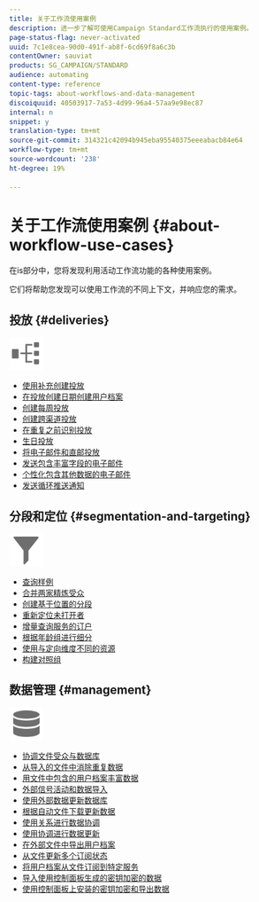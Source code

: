 ```yaml
---
title: 关于工作流使用案例
description: 进一步了解可使用Campaign Standard工作流执行的使用案例。
page-status-flag: never-activated
uuid: 7c1e8cea-90d0-491f-ab8f-6cd69f8a6c3b
contentOwner: sauviat
products: SG_CAMPAIGN/STANDARD
audience: automating
content-type: reference
topic-tags: about-workflows-and-data-management
discoiquuid: 40503917-7a53-4d99-96a4-57aa9e98ec87
internal: n
snippet: y
translation-type: tm+mt
source-git-commit: 314321c42094b945eba95540375eeeabacb84e64
workflow-type: tm+mt
source-wordcount: '238'
ht-degree: 19%

---
```



# 关于工作流使用案例 {#about-workflow-use-cases}

在is部分中，您将发现利用活动工作流功能的各种使用案例。

它们将帮助您发现可以使用工作流的不同上下文，并响应您的需求。

## 投放 {#deliveries}

<img src="assets/do-not-localize/icon_workflows.svg" width="60px">

* [使用补充创建投放](../../automating/using/workflow-created-query-with-complement.md)
* [在投放创建日期创建用户档案](../../automating/using/workflow-creation-date-query.md)
* [创建每周投放](../../automating/using/workflow-weekly-offer.md)
* [创建跨渠道投放](../../automating/using/workflow-cross-channel-delivery.md)
* [在重复之前识别投放](../../automating/using/identifying-duplicated-before-delivery.md)
* [生日投放](../../automating/using/birthday-delivery.md)
* [将电子邮件和直邮投放](../../automating/using/coupling-email-direct-mail.md)
* [发送包含丰富字段的电子邮件](../../automating/using/sending-email-enriched-fields.md)
* [个性化包含其他数据的电子邮件](../../automating/using/personalizing-email-with-additional-data.md)
* [发送循环推送通知](../../automating/using/recurring-push-notifications.md)

## 分段和定位 {#segmentation-and-targeting}

<img src="assets/do-not-localize/icon_filter.svg" width="60px">

* [查询样例](../../automating/using/query-samples.md)
* [合并两家精炼受众](../../automating/using/union-on-two-refined-audiences.md)
* [创建基于位置的分段](../../automating/using/workflow-segmentation-location.md)
* [重新定位未打开者](../../automating/using/workflow-cross-channel-retargeting.md)
* [增量查询服务的订户](../../automating/using/incremental-query-on-subscribers.md)
* [根据年龄组进行细分](../../automating/using/segmentation-age-groups.md)
* [使用与定向维度不同的资源](../../automating/using/using-resources-different-from-targeting-dimensions.md)
* [构建对照组](../../automating/using/workflow-control-group.md)

## 数据管理 {#management}

<img src="assets/do-not-localize/icon_manage.svg" width="60px">

* [协调文件受众与数据库](../../automating/using/reconcile-file-audience-with-database.md)
* [从导入的文件中消除重复数据](../../automating/using/deduplicating-data-imported-file.md)
* [用文件中包含的用户档案丰富数据](../../automating/using/enriching-profile-data-file.md)
* [外部信号活动和数据导入](../../automating/using/external-signal-data-import.md)
* [使用外部数据更新数据库](../../automating/using/update-database-file.md)
* [根据自动文件下载更新数据](../../automating/using/update-data-automatic-download.md)
* [使用关系进行数据协调](../../automating/using/reconciliation-using-relations.md)
* [使用协调进行数据更新](../../automating/using/data-update-reconciliation.md)
* [在外部文件中导出用户档案](../../automating/using/exporting-profiles-in-file.md)
* [从文件更新多个订阅状态](../../automating/using/updating-subscriptions-from-file.md)
* [将用户档案从文件订阅到特定服务](../../automating/using/subscribing-profiles-from-file.md)
* [导入使用控制面板生成的密钥加密的数据](../../automating/using/managing-encrypted-data.md#use-case-gpg-decrypt)
* [使用控制面板上安装的密钥加密和导出数据](../../automating/using/managing-encrypted-data.md#use-case-gpg-encrypt)
